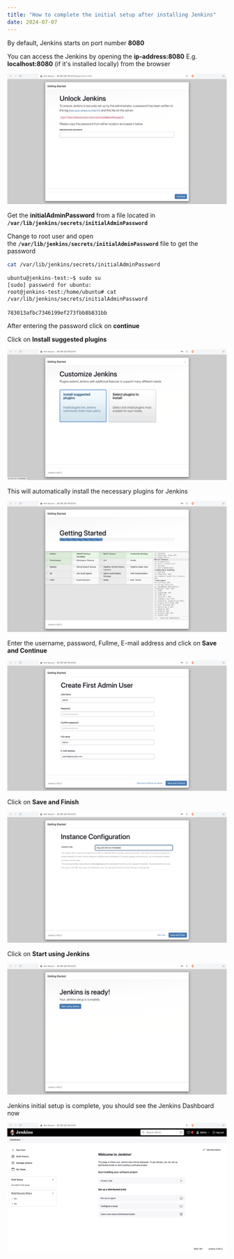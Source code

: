 ```yaml
---
title: "How to complete the initial setup after installing Jenkins"
date: 2024-07-07
---
```


By default, Jenkins starts on port number **8080**

You can access the Jenkins by opening the **ip-address:8080** E.g. **localhost:8080** (if it's installed locally) from the browser

![](images/jenkins-install-initial-admpass-1024x611.png)

Get the **initialAdminPassword** from a file located in **`/var/lib/jenkins/secrets/initialAdminPassword`**

Change to root user and open the **`/var/lib/jenkins/secrets/initialAdminPassword`** file to get the password

```bash
cat /var/lib/jenkins/secrets/initialAdminPassword
```

```
ubuntu@jenkins-test:~$ sudo su
[sudo] password for ubuntu: 
root@jenkins-test:/home/ubuntu# cat /var/lib/jenkins/secrets/initialAdminPassword

783013afbc7346199ef273fbb8b831bb
```

After entering the password click on **continue**

Click on **Install suggested plugins**

![](images/jenkins-install-sug-plugins-1024x611.png)

This will automatically install the necessary plugins for Jenkins

![](images/jenkins-installing-sug-plugins-1024x611.png)

Enter the username, password, Fullme, E-mail address and click on **Save and Continue**

![](images/jenkins-install-admin-user-1024x611.png)

Click on **Save and Finish**

![](images/jekins-install-configure-url-1024x611.png)

Click on **Start using Jenkins**

![](images/jenkins-install-ready-1024x611.png)

Jenkins initial setup is complete, you should see the Jenkins Dashboard now

![](images/jenkins-dashboard-1024x611.png)
